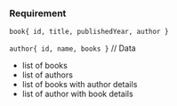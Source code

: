 ### Requirement

`
book{
    id,
    title,
    publishedYear,
    author
}
`

`
author{
    id,
    name,
    books
}
`
// Data

- list of books
- list of authors
- list of books with author details
- list of author with book details